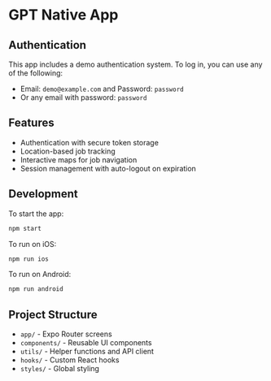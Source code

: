 # GPT Native App

## Authentication

This app includes a demo authentication system. To log in, you can use any of the following:

- Email: `demo@example.com` and Password: `password`
- Or any email with password: `password`

## Features

- Authentication with secure token storage
- Location-based job tracking
- Interactive maps for job navigation
- Session management with auto-logout on expiration

## Development 

To start the app:

```bash
npm start
```

To run on iOS:

```bash
npm run ios
```

To run on Android:

```bash
npm run android
```

## Project Structure

- `app/` - Expo Router screens
- `components/` - Reusable UI components
- `utils/` - Helper functions and API client
- `hooks/` - Custom React hooks
- `styles/` - Global styling